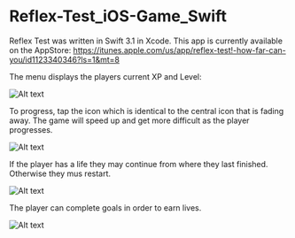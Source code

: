 # Reflex-Test_iOS-Game_Swift

Reflex Test was written in Swift 3.1 in Xcode.
This app is currently available on the AppStore: https://itunes.apple.com/us/app/reflex-test!-how-far-can-you/id1123340346?ls=1&mt=8

The menu displays the players current XP and Level:

![Alt text](/ScreenShots/menu.png?raw=true "menu")

To progress, tap the icon which is identical to the central icon that is fading away.
The game will speed up and get more difficult as the player progresses.

![Alt text](/ScreenShots/game.png?raw=true "game")

If the player has a life they may continue from where they last finished. 
Otherwise they mus restart.

![Alt text](/ScreenShots/gameover.png?raw=true "gameover")

The player can complete goals in order to earn lives.

![Alt text](/ScreenShots/goals.png?raw=true "goals")
